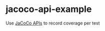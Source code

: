 # jacoco-api-example

Use [JaCoCo APIs](https://www.jacoco.org/jacoco/trunk/doc/api/index.html) to record coverage per test
